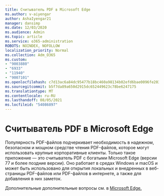 ```yaml
---
title: Считыватель PDF в Microsoft Edge
ms.author: v-aiyengar
author: AshaIyengar21
manager: dansimp
ms.date: 12/03/2020
ms.audience: Admin
ms.topic: article
ms.service: o365-administration
ROBOTS: NOINDEX, NOFOLLOW
localization_priority: Normal
ms.collection: Adm_O365
ms.custom:
- "9003880"
- "6933"
- "11940"
- "9007101"
ms.openlocfilehash: c7d13ac6a84dc95477b18bc460a98134b02efd6bae0096fe2038da13b5e3a07d
ms.sourcegitcommit: b5f7da89a650d2915dc652449623c78be6247175
ms.translationtype: MT
ms.contentlocale: ru-RU
ms.lasthandoff: 08/05/2021
ms.locfileid: "54086897"
---
```

# <a name="pdf-reader-in-microsoft-edge"></a>Считыватель PDF в Microsoft Edge

Популярность PDF-файлов подчеркивает необходимость в надежном, безопасном и мощном средстве чтения PDF-файлов, которое могут использовать крупные корпоративные клиенты. Только такое приложение — это считыватель PDF с богатыми Microsoft Edge (версии 77 и более поздние версии). Оно работает в средах Windows и macOS и может быть использовано для открытия локальных и внедренных в веб-страницы PDF-файлов или PDF-файлов в интернете, а также для добавления в них заметок.

Дополнительные дополнительные вопросы см. в [Microsoft Edge.](https://go.microsoft.com/fwlink/?linkid=2140005)
